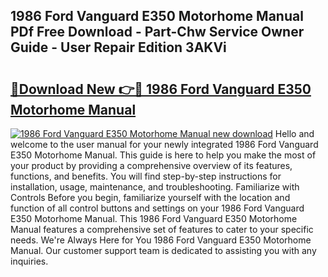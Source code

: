 ## 1986 Ford Vanguard E350 Motorhome Manual PDf Free Download - Part-Chw Service Owner Guide - User Repair Edition 3AKVi

# <h2><a href="http://bc84105.oget.top/?id=1986+Ford+Vanguard+E350+Motorhome+Manual">🔗Download New 👉🔴 1986 Ford Vanguard E350 Motorhome Manual</a></h2>

[![1986 Ford Vanguard E350 Motorhome Manual new download](https://i.imgur.com/5g1atiW.png)](http://bc84105.oget.top/?id=1986+Ford+Vanguard+E350+Motorhome+Manual)
Hello and welcome to the user manual for your newly integrated 1986 Ford Vanguard E350 Motorhome Manual. This guide is here to help you make the most of your product by providing a comprehensive overview of its features, functions, and benefits. You will find step-by-step instructions for installation, usage, maintenance, and troubleshooting. Familiarize with Controls Before you begin, familiarize yourself with the location and function of all control buttons and settings on your 1986 Ford Vanguard E350 Motorhome Manual. This 1986 Ford Vanguard E350 Motorhome Manual features a comprehensive set of features to cater to your specific needs. We're Always Here for You 1986 Ford Vanguard E350 Motorhome Manual. Our customer support team is dedicated to assisting you with any inquiries.
